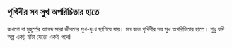 ## পৃথিবীর সব সুখ অপরিচিতার হাতে

কখনো বা মুহূর্তের আনন্দ সারা জীবনের সুখ-দুঃখ ছাপিয়ে যায়। মন বলে পৃথিবীর সব সুখ অপরিচিতার হাতে। শুধু যদি অল্প একটু হাঁটা যেতো একই পথে!